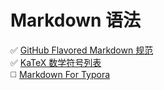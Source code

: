 # Markdown 语法  
  
:white_check_mark: [GitHub Flavored Markdown 规范][md]  
:white_check_mark: [KaTeX 数学符号列表][katex]  
:white_medium_square:  [Markdown For Typora][mft]  
  
[md]: https://wilenwu.github.io/posts/markdown/GitHub-Flavored-Markdown-Spec.html  
[katex]: https://wilenwu.github.io/posts/markdown/KaTeX-for-Mathematical-Symbols.md.html  
[mft]: https://wilenwu.github.io/posts/markdown/Markdown-For-Typora.html  